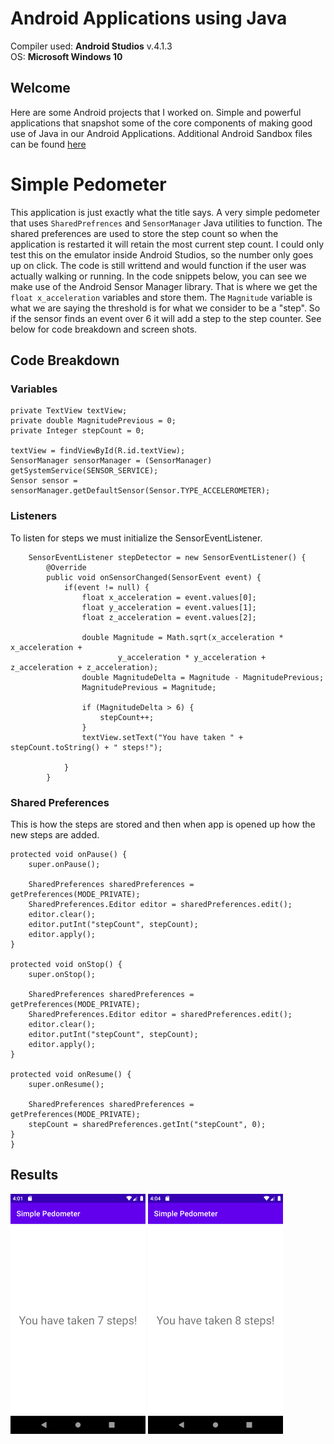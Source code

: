 # Android Applications using Java

Compiler used: **Android Studios** v.4.1.3 <br />
OS: **Microsoft Windows 10**

## Welcome 

Here are some Android projects that I worked on. Simple and powerful applications that snapshot some of the core components of making good use of Java in our Android Applications.
Additional Android Sandbox files can be found [here](https://github.com/aquaman48/Android-Apps)

# Simple Pedometer

This application is just exactly what the title says. A very simple pedometer that uses `SharedPrefrences` and `SensorManager` Java utilities to function. The shared preferences are used to store the step count so when the application is restarted it will retain the most current step count. I could only test this on the emulator inside Android Studios, so the number only goes up on click. The code is still writtend and would function if the user was actually walking or running. In the code snippets below, you can see we make use of the Android Sensor Manager library. That is where we get the `float x_acceleration` variables and store them. The `Magnitude` variable is what we are saying the threshold is for what we consider to be a "step". So if the sensor finds an event over 6 it will add a step to the step counter. See below for code breakdown and screen shots.  


## Code Breakdown

### Variables 

    private TextView textView;
    private double MagnitudePrevious = 0;
    private Integer stepCount = 0;
    
    textView = findViewById(R.id.textView);
    SensorManager sensorManager = (SensorManager) getSystemService(SENSOR_SERVICE);
    Sensor sensor = sensorManager.getDefaultSensor(Sensor.TYPE_ACCELEROMETER);
        
### Listeners
To listen for steps we must initialize the SensorEventListener. 

        SensorEventListener stepDetector = new SensorEventListener() {
            @Override
            public void onSensorChanged(SensorEvent event) {
                if(event != null) {
                    float x_acceleration = event.values[0];
                    float y_acceleration = event.values[1];
                    float z_acceleration = event.values[2];

                    double Magnitude = Math.sqrt(x_acceleration * x_acceleration +
                            y_acceleration * y_acceleration + z_acceleration + z_acceleration);
                    double MagnitudeDelta = Magnitude - MagnitudePrevious;
                    MagnitudePrevious = Magnitude;

                    if (MagnitudeDelta > 6) {
                        stepCount++;
                    }
                    textView.setText("You have taken " + stepCount.toString() + " steps!");

                }
            }

### Shared Preferences

This is how the steps are stored and then when app is opened up how the new steps are added. 

    protected void onPause() {
        super.onPause();

        SharedPreferences sharedPreferences = getPreferences(MODE_PRIVATE);
        SharedPreferences.Editor editor = sharedPreferences.edit();
        editor.clear();
        editor.putInt("stepCount", stepCount);
        editor.apply();
    }

    protected void onStop() {
        super.onStop();

        SharedPreferences sharedPreferences = getPreferences(MODE_PRIVATE);
        SharedPreferences.Editor editor = sharedPreferences.edit();
        editor.clear();
        editor.putInt("stepCount", stepCount);
        editor.apply();
    }

    protected void onResume() {
        super.onResume();

        SharedPreferences sharedPreferences = getPreferences(MODE_PRIVATE);
        stepCount = sharedPreferences.getInt("stepCount", 0);
    }
    }
    
 ## Results
 
 ![main](https://github.com/aquaman48/Projects/blob/main/Android/Screenshots/Simple_Pedometer_Main.png) ![step](https://github.com/aquaman48/Projects/blob/main/Android/Screenshots/Simple_Pedometer_Step.png)
 

